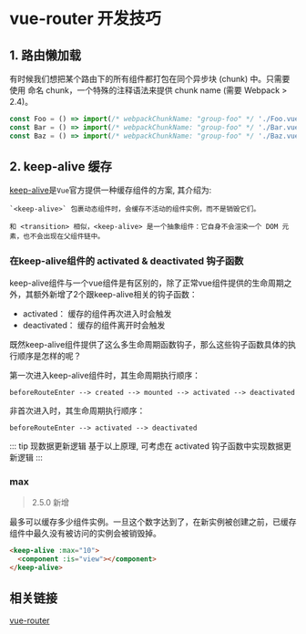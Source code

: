 # vue-router 开发技巧
## 1. 路由懒加载
有时候我们想把某个路由下的所有组件都打包在同个异步块 (chunk) 中。只需要使用 命名 chunk，一个特殊的注释语法来提供 chunk name (需要 Webpack > 2.4)。

``` js
const Foo = () => import(/* webpackChunkName: "group-foo" */ './Foo.vue')
const Bar = () => import(/* webpackChunkName: "group-foo" */ './Bar.vue')
const Baz = () => import(/* webpackChunkName: "group-foo" */ './Baz.vue')
```

## 2. keep-alive 缓存

[keep-alive](https://cn.vuejs.org/v2/api/#keep-alive)是`Vue`官方提供一种缓存组件的方案, 其介绍为:
``` 
`<keep-alive>` 包裹动态组件时，会缓存不活动的组件实例，而不是销毁它们。

和 <transition> 相似，<keep-alive> 是一个抽象组件：它自身不会渲染一个 DOM 元素，也不会出现在父组件链中。
```

### 在keep-alive组件的 activated & deactivated 钩子函数
keep-alive组件与一个vue组件是有区别的，除了正常vue组件提供的生命周期之外，其额外新增了2个跟keep-alive相关的钩子函数：
* activated： 缓存的组件再次进入时会触发
* deactivated： 缓存的组件离开时会触发

既然keep-alive组件提供了这么多生命周期函数钩子，那么这些钩子函数具体的执行顺序是怎样的呢？

第一次进入keep-alive组件时，其生命周期执行顺序：
```
beforeRouteEnter --> created --> mounted --> activated --> deactivated
```
非首次进入时，其生命周期执行顺序：
```
beforeRouteEnter --> activated --> deactivated
```

::: tip 现数据更新逻辑
基于以上原理, 可考虑在 activated 钩子函数中实现数据更新逻辑
:::

### max
> 2.5.0 新增

最多可以缓存多少组件实例。一旦这个数字达到了，在新实例被创建之前，已缓存组件中最久没有被访问的实例会被销毁掉。
``` html
<keep-alive :max="10">
  <component :is="view"></component>
</keep-alive>
```

## 相关链接
[vue-router](https://cn.vuejs.org/v2/api)
